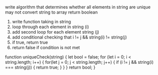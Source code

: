 write algorithm that determines whether all elements in string are unique
may not convert string to array 
return boolean

1. write function taking in string
2. loop through each element in string (i)
3. add second loop for each element string (j)
4. add conditional checking that i != j && string(i) != string(j)
5. if true, return true
6. return false if condition is not met


function uniqueCheck(string) {
  let bool = false;
  for (let i = 0; i < string.length; i++) {
    for(let j = 0; j < string.length; j++) {
      if (i != j && string(i) === string(j)) {
        return true;
      }
    }
  }
  return bool;
}
